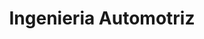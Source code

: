 ---
title: "Ingenieria Automotriz"
url: /velez/ingenieria-automotriz/
shop: reparación de automóviles
---